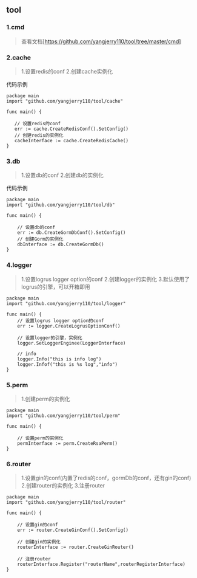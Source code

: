 <!--
 * @Author: Jerry.Yang
 * @Date: 2023-11-30 16:16:38
 * @LastEditors: Jerry.Yang
 * @LastEditTime: 2024-04-12 16:49:16
 * @Description: 
-->
## tool

### 1.cmd
> 查看文档[https://github.com/yangjerry110/tool/tree/master/cmd]

### 2.cache
>1.设置redis的conf
>2.创建cache实例化

代码示例
```
package main
import "github.com/yangjerry110/tool/cache"

func main() {

   // 设置redis的conf
   err := cache.CreateRedisConf().SetConfig()
   // 创建redis的实例化
   cacheInterface := cache.CreateRedisCache()
}
```

### 3.db
>1.设置db的conf
>2.创建db的实例化

代码示例
```
package main
import "github.com/yangjerry110/tool/db"

func main() {

    // 设置db的conf
    err := db.CreateGormDbConf().SetConfig()
    // 创建Gorm的实例化
    dbInterface := db.CreateGormDb()
}
```

### 4.logger
>1.设置logrus logger option的conf
>2.创建logger的实例化
>3.默认使用了logrus的引擎，可以开箱即用
```
package main
import "github.com/yangjerry110/tool/logger"

func main() {
    // 设置logrus logger option的conf
    err := logger.CreateLogrusOptionConf()

    // 设置logger的引擎，实例化
    logger.SetLoggerEnginee(LoggerInterface)

    // info
    logger.Info("this is info log")
    logger.Infof("this is %s log","info")
}
```

### 5.perm
>1.创建perm的实例化

```
package main
import "github.com/yangjerry110/tool/perm"

func main() {

    // 设置perm的实例化
    permInterface := perm.CreateRsaPerm()
}
```

### 6.router
>1.设置gin的conf(内置了redis的conf，gormDb的conf，还有gin的conf)
>2.创建router的实例化
>3.注册router

```
package main
import "github.com/yangjerry110/tool/router"

func main() {

    // 设置gin的conf
    err := router.CreateGinConf().SetConfig()

    // 创建gin的实例化
    routerInterface := router.CreateGinRouter()

    // 注册router
    routerInterface.Register("routerName",routerRegisterInterface)
}
```





